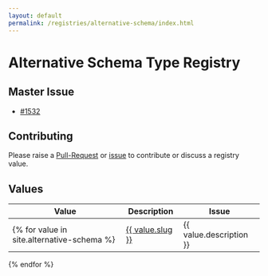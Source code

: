```yaml
---
layout: default
permalink: /registries/alternative-schema/index.html
---
```


# Alternative Schema Type Registry

## Master Issue

* [#1532](https://github.com/OAI/OpenAPI-Specification/issues/1532)

## Contributing

Please raise a [Pull-Request]() or [issue]() to contribute or discuss a registry value.

## Values

|Value|Description|Issue|
|---|---|---|
{% for value in site.alternative-schema %}| <a href="/registry/alternative-schema/{{ value.slug }}.html">{{ value.slug }}</a> | {{ value.description }} | {% if value.issue %}<a href="https://github.com/OAI/OpenAPI-Specification/issues/{{ value.issue }}">#{{ value.issue }}</a>{% endif %} |
{% endfor %}

